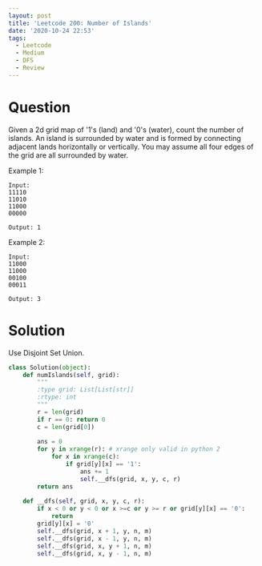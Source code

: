 ```yaml
---
layout: post
title: 'Leetcode 200: Number of Islands'
date: '2020-10-24 22:53'
tags:
  - Leetcode
  - Medium
  - DFS
  - Review
---
```


# Question
Given a 2d grid map of '1's (land) and '0's (water), count the number of islands. An island is surrounded by water and is formed by connecting adjacent lands horizontally or vertically. You may assume all four edges of the grid are all surrounded by water.

Example 1:

```
Input:
11110
11010
11000
00000

Output: 1
```

Example 2:
```
Input:
11000
11000
00100
00011

Output: 3
```

# Solution
Use Disjoint Set Union.

```python
class Solution(object):
    def numIslands(self, grid):
        """
        :type grid: List[List[str]]
        :rtype: int
        """
        r = len(grid)
        if r == 0: return 0
        c = len(grid[0])
        
        ans = 0
        for y in xrange(r): # xrange only valid in python 2
            for x in xrange(c):
                if grid[y][x] == '1':
                    ans += 1
                    self.__dfs(grid, x, y, c, r)
        return ans
    
    def __dfs(self, grid, x, y, c, r):
        if x < 0 or y < 0 or x >=c or y >= r or grid[y][x] == '0':
            return
        grid[y][x] = '0'
        self.__dfs(grid, x + 1, y, n, m)
        self.__dfs(grid, x - 1, y, n, m)
        self.__dfs(grid, x, y + 1, n, m)
        self.__dfs(grid, x, y - 1, n, m)
```
